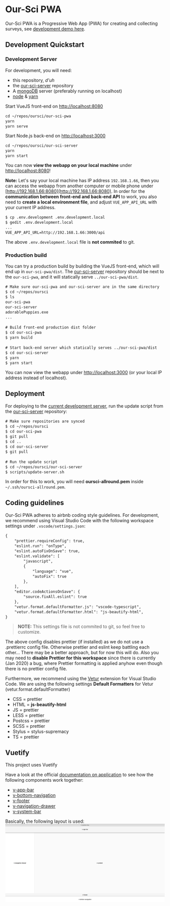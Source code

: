# Our-Sci PWA

Our-Sci PWA is a Progressive Web App (PWA) for creating and collecting surveys, see [development demo here](https://dev.our-sci.net).

## Development Quickstart

### Development Server

For development, you will need:
- this repository, *d'uh*
- the [our-sci-server](https://gitlab.com/our-sci/our-sci-server) repository
- A [mongoDB](https://www.mongodb.com/) server (preferably running on localhost)
- [node](https://nodejs.org/en/) & [yarn](https://yarnpkg.com/)

Start VueJS front-end on [http://localhost:8080](http://localhost:8080)
```
cd ~/repos/oursci/our-sci-pwa
yarn
yarn serve
```

Start Node.js back-end on [http://localhost:3000](http://localhost:3000)
```
cd ~/repos/oursci/our-sci-server
yarn
yarn start
```

You can now **view the webapp on your local machine** under [http://localhost:8080](http://localhost:8080)!

**Note:** Let's say your local machine has IP address `192.168.1.66`, then you can access the webapp from another computer or mobile phone under [http://192.168.1.66:8080](http://192.168.1.66:8080). In order for the **communication between front-end and back-end API** to work, you also need to **create a local environment file**, and adjust `VUE_APP_API_URL` with your current IP address.
```
$ cp .env.development .env.development.local
$ gedit .env.development.local
...
VUE_APP_API_URL=http://192.168.1.66:3000/api
```
The above `.env.development.local` file is **not commited** to git.

### Production build

You can try a production build by building the VueJS front-end, which will end up in `our-sci-pwa/dist`. The [our-sci-server](https://gitlab.com/our-sci/our-sci-server) repository should be next to the `our-sci-pwa`, and it will statically serve `../our-sci-pwa/dist`.

```
# Make sure our-sci-pwa and our-sci-server are in the same directory
$ cd ~/repos/oursci
$ ls
our-sci-pwa
our-sci-server
adorablePuppies.exe
...

# Build front-end production dist folder
$ cd our-sci-pwa
$ yarn build

# Start back-end server which statically serves ../our-sci-pwa/dist
$ cd our-sci-server
$ yarn
$ yarn start
```

You can now view the webapp under [http://localhost:3000](http://localhost:3000) (or your local IP address instead of localhost).

## Deployment

For deploying to the [current development server](https://dev.our-sci.net), run the update script from the [our-sci-server](https://gitlab.com/our-sci/our-sci-server) repository:
```
# Make sure repositories are synced
$ cd ~/repos/oursci
$ cd our-sci-pwa
$ git pull
$ cd ..
$ cd our-sci-server
$ git pull

# Run the update script
$ cd ~/repos/oursci/our-sci-server
$ scripts/update-server.sh
```

In order for this to work, you will need **oursci-allround.pem** inside `~/.ssh/oursci-allround.pem`.

## Coding guidelines

Our-Sci PWA adheres to airbnb coding style guidelines. For development, we recommend using Visual Studio Code with the following workspace settings under `.vscode/settings.json`:

```
{
    "prettier.requireConfig": true,
    "eslint.run": "onType",
    "eslint.autoFixOnSave": true,
    "eslint.validate": [
        "javascript",
        {
            "language": "vue",
            "autoFix": true
        },
    ],
    "editor.codeActionsOnSave": {
        "source.fixAll.eslint": true
    },
    "vetur.format.defaultFormatter.js": "vscode-typescript",
    "vetur.format.defaultFormatter.html": "js-beautify-html",
}
```

> **NOTE:** This settings file is not commited to git, so feel free to customize.

The above config disables prettier (if installed) as we do not use a .prettierrc config file. Otherwise prettier and eslint keep battling each other... There may be a better approach, but for now this will do. Also you may need to **disable Prettier for this workspace** since there is currently (Jan 2020) a bug, where Prettier formatting is applied anyhow even though there is no prettier config file.

Furthermore, we recommend using the [Vetur](https://vuejs.github.io/vetur) extension for Visual Studio Code. We are using the following settings **Default Formatters** for Vetur (vetur.format.defaultFormatter)
- CSS = prettier
- HTML = **js-beautify-html**
- JS = prettier
- LESS = prettier
- Postcss = prettier
- SCSS = prettier
- Stylus = stylus-supremacy
- TS = prettier


## Vuetify

This project uses Vuetify 

Have a look at the official [documentation on application](https://vuetifyjs.com/en/components/application) to see how the following components work together:
- [v-app-bar](https://vuetifyjs.com/components/app-bars)
- [v-bottom-navigation](https://vuetifyjs.com/components/bottom-navigation)
- [v-footer](https://vuetifyjs.com/components/footer)
- [v-navigation-drawer](https://vuetifyjs.com/components/navigation-drawers)
- [v-system-bar](https://vuetifyjs.com/components/system-bars)

Basically, the following layout is used:
![vuetify application layout](./src/assets/documentation/vuetify-app.png)